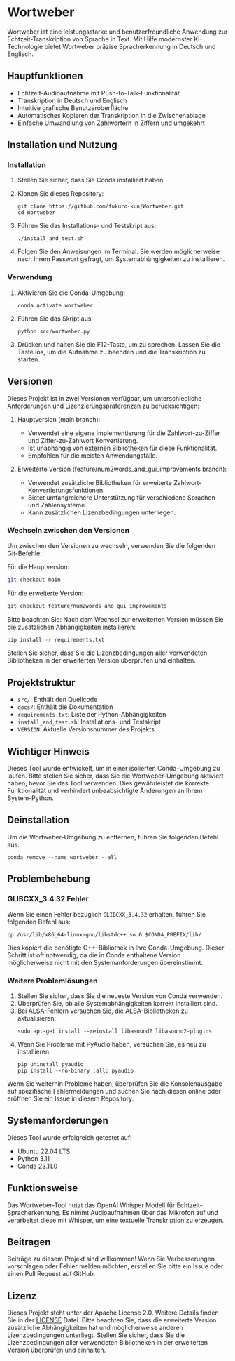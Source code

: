 # Wortweber

Wortweber ist eine leistungsstarke und benutzerfreundliche Anwendung zur Echtzeit-Transkription von Sprache in Text. Mit Hilfe modernster KI-Technologie bietet Wortweber präzise Spracherkennung in Deutsch und Englisch.

## Hauptfunktionen

- Echtzeit-Audioaufnahme mit Push-to-Talk-Funktionalität
- Transkription in Deutsch und Englisch
- Intuitive grafische Benutzeroberfläche
- Automatisches Kopieren der Transkription in die Zwischenablage
- Einfache Umwandlung von Zahlwörtern in Ziffern und umgekehrt

## Installation und Nutzung

### Installation

1. Stellen Sie sicher, dass Sie Conda installiert haben.

2. Klonen Sie dieses Repository:
   ```
   git clone https://github.com/fukuro-kun/Wortweber.git
   cd Wortweber
   ```

3. Führen Sie das Installations- und Testskript aus:
   ```
   ./install_and_test.sh
   ```

4. Folgen Sie den Anweisungen im Terminal. Sie werden möglicherweise nach Ihrem Passwort gefragt, um Systemabhängigkeiten zu installieren.

### Verwendung

1. Aktivieren Sie die Conda-Umgebung:
   ```
   conda activate wortweber
   ```

2. Führen Sie das Skript aus:
   ```
   python src/wortweber.py
   ```

3. Drücken und halten Sie die F12-Taste, um zu sprechen. Lassen Sie die Taste los, um die Aufnahme zu beenden und die Transkription zu starten.

## Versionen

Dieses Projekt ist in zwei Versionen verfügbar, um unterschiedliche Anforderungen und Lizenzierungspräferenzen zu berücksichtigen:

1. Hauptversion (main branch):
   - Verwendet eine eigene Implementierung für die Zahlwort-zu-Ziffer und Ziffer-zu-Zahlwort Konvertierung.
   - Ist unabhängig von externen Bibliotheken für diese Funktionalität.
   - Empfohlen für die meisten Anwendungsfälle.

2. Erweiterte Version (feature/num2words_and_gui_improvements branch):
   - Verwendet zusätzliche Bibliotheken für erweiterte Zahlwort-Konvertierungsfunktionen.
   - Bietet umfangreichere Unterstützung für verschiedene Sprachen und Zahlensysteme.
   - Kann zusätzlichen Lizenzbedingungen unterliegen.

### Wechseln zwischen den Versionen

Um zwischen den Versionen zu wechseln, verwenden Sie die folgenden Git-Befehle:

Für die Hauptversion:
```bash
git checkout main
```

Für die erweiterte Version:
```bash
git checkout feature/num2words_and_gui_improvements
```

Bitte beachten Sie: Nach dem Wechsel zur erweiterten Version müssen Sie die zusätzlichen Abhängigkeiten installieren:

```bash
pip install -r requirements.txt
```

Stellen Sie sicher, dass Sie die Lizenzbedingungen aller verwendeten Bibliotheken in der erweiterten Version überprüfen und einhalten.

## Projektstruktur
- `src/`: Enthält den Quellcode
- `docs/`: Enthält die Dokumentation
- `requirements.txt`: Liste der Python-Abhängigkeiten
- `install_and_test.sh`: Installations- und Testskript
- `VERSION`: Aktuelle Versionsnummer des Projekts


## Wichtiger Hinweis

Dieses Tool wurde entwickelt, um in einer isolierten Conda-Umgebung zu laufen.
Bitte stellen Sie sicher, dass Sie die Wortweber-Umgebung aktiviert haben,
bevor Sie das Tool verwenden. Dies gewährleistet die korrekte Funktionalität und verhindert
unbeabsichtigte Änderungen an Ihrem System-Python.

## Deinstallation

Um die Wortweber-Umgebung zu entfernen, führen Sie folgenden Befehl aus:
```
conda remove --name wortweber --all
```

## Problembehebung

### GLIBCXX_3.4.32 Fehler

Wenn Sie einen Fehler bezüglich `GLIBCXX_3.4.32` erhalten, führen Sie folgenden Befehl aus:

```
cp /usr/lib/x86_64-linux-gnu/libstdc++.so.6 $CONDA_PREFIX/lib/
```

Dies kopiert die benötigte C++-Bibliothek in Ihre Conda-Umgebung. Dieser Schritt ist oft notwendig,
da die in Conda enthaltene Version möglicherweise nicht mit den Systemanforderungen übereinstimmt.

### Weitere Problemlösungen

1. Stellen Sie sicher, dass Sie die neueste Version von Conda verwenden.
2. Überprüfen Sie, ob alle Systemabhängigkeiten korrekt installiert sind.
3. Bei ALSA-Fehlern versuchen Sie, die ALSA-Bibliotheken zu aktualisieren:
   ```
   sudo apt-get install --reinstall libasound2 libasound2-plugins
   ```
4. Wenn Sie Probleme mit PyAudio haben, versuchen Sie, es neu zu installieren:
   ```
   pip uninstall pyaudio
   pip install --no-binary :all: pyaudio
   ```

Wenn Sie weiterhin Probleme haben, überprüfen Sie die Konsolenausgabe auf spezifische Fehlermeldungen und suchen Sie nach diesen online oder eröffnen Sie ein Issue in diesem Repository.

## Systemanforderungen

Dieses Tool wurde erfolgreich getestet auf:
- Ubuntu 22.04 LTS
- Python 3.11
- Conda 23.11.0

## Funktionsweise

Das Wortweber-Tool nutzt das OpenAI Whisper Modell für Echtzeit-Spracherkennung. Es nimmt Audioaufnahmen über das Mikrofon auf und verarbeitet diese mit Whisper, um eine textuelle Transkription zu erzeugen.

## Beitragen

Beiträge zu diesem Projekt sind willkommen! Wenn Sie Verbesserungen vorschlagen oder Fehler melden möchten, erstellen Sie bitte ein Issue oder einen Pull Request auf GitHub.

## Lizenz

Dieses Projekt steht unter der Apache License 2.0. Weitere Details finden Sie in der [LICENSE](LICENSE) Datei.
Bitte beachten Sie, dass die erweiterte Version zusätzliche Abhängigkeiten hat und möglicherweise anderen Lizenzbedingungen unterliegt. Stellen Sie sicher, dass Sie die Lizenzbedingungen aller verwendeten Bibliotheken in der erweiterten Version überprüfen und einhalten.
